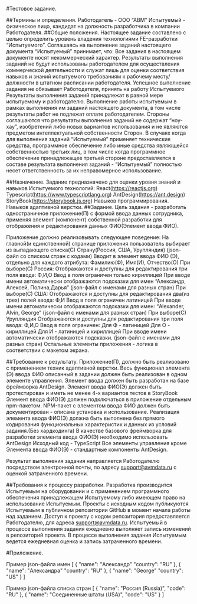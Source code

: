 #Тестовое задание.

##Термины и определения.
Работодатель - ООО “АВМ”
Испытуемый - физическое лицо, кандидат на должность разработчика в компании Работодателя.
##Общие положения.
Настоящее задание составлено с целью определить уровень владения технологиями FE-разработки “Испытуемого”. Соглашаясь на выполнение заданий настоящего документа “Испытуемый” принимает, что:
Все задания в настоящем документе носят некоммерческий характер. 
Результаты выполнения заданий не будут использованы работодателем для осуществления коммерческой деятельности и служат лишь для оценки соответствия навыков и знаний испытуемого требованиям к рабочему месту/должности в штатном расписании работодателя.
Успешное выполнение задания не обязывает Работодателя, принять на работу Испытуемого
Результаты выполнения заданий принадлежат в равной мере испытуемому и работодателю.
Выполнение работы испытуемым в рамках выполнения им заданий настоящего документа, в том числе результаты работ не подлежат оплате работодателем.
Стороны соглашаются что результаты выполнения заданий не содержат “ноу-хау”, изобретений либо новых вариантов использования и не являются предметом интеллектуальной собственности Сторон.
В случаях когда для выполнения заданий “Испытуемый” применяет технические средства, программное обеспечение либо иные средства являющейся собственностью третьих лиц, в том числе когда программное обеспечение принадлежащее третьей стороне предоставляется в составе результата выполнения заданий - “Испытуемый” полностью несет ответственность за их неправомерное использование.

##Назначение.
Задание предназначено для оценки уровня знаний и навыков Испытуемого технологий:
React(https://reactjs.org)
Typescript(https://www.typescriptlang.org)
AntDesign(https://ant.design)
StoryBook(https://storybook.js.org)
Навыков программирования.
Навыков адаптивной верстки.
##Задание.
Цель задания - разработать одностраничное приложение(П) с формой ввода данных сотрудника, применяя элемент (компонент) собственной разработки для отображения и редактирования данных ФИО(Элемент ввода ФИО).


Приложение должно реализовывать следующее поведение:
На главной(и единственной) странице приложения пользователь выбирает из выпадающего списка(С) Страну(Россия, США, Урупляндия)  (json-файл со списком стран с кодами)
Вводит в элемент ввода ФИО (Э), отдельно для каждого атрибута: Фамилию(Ф), Имя(И), Отчество(О)
При выборе(С) Россия:
Отображаются и доступны для редактирования три поля ввода: Ф,И,О
Ввод в поля ограничен только кириллицей
При вводе имени автоматически отображаются подсказки для имен “Александр, Алексей, Полина,Дарья” (json-файл с именами для разных стран)
При выборе(С) США:
Отображаются и доступны для редактирования два(из трех) полей ввода: Ф,И
Ввод в поля ограничен латиницей
При вводе имени автоматически отображаются подсказки для имен: “Alexander, Alvin, George” (json-файл с именами для разных стран)
При выборе(С) Урупляндия
Отображаются и доступны для редактирования три поля ввода: Ф,И,О
Ввод в поля ограничен:
Для Ф - латиницей
Для О - кириллицей
Для И - латиницей и кириллицей
При вводе имени автоматически отображаются подсказки.  (json-файл с именами для разных стран)
Остальные элементы приложения - логика в соответствии с макетом экрана.


##Требование к результату.
Приложение(П), должно быть реализовано с применением техник адаптивной верстки. 
Весь функционал элемента (Э) ввода ФИО описанный в задании должен быть реализован в одном элементе управления. Элемент ввода должен быть разработан на базе фреймворка AntDesign.
Элемент ввода ФИО(Э) должен быть протестирован и иметь не менее 4-х вариантов тестов в StoryBook
Элемент ввода ФИО(Э) должен подключаться в приложение отдельным npm-пакетом. NPM-пакет с элементом ввода ФИО должен быть документирован - описана установка и использование.
Реализация элемента ввода ФИО(Э) должна быть выполнена без прямого кодирования функциональных характеристик и данных из условий задания.(Без хардкодинга)
В качестве базового фреймворка для разработки элемента ввода ФИО(Э) необходимо использовать AntDesign
Исходный код - TypeScript
Все элементы управления кроме Элемента ввода ФИО(Э) - стандартные компоненты AntDesign.

Результат выполнения задания направляется Работодателю посредством электронной почты, по адресу support@avmdata.ru с оценкой затраченного времени.

##Требования к процессу разработки.
Разработка производится Испытуемым на оборудовании и с применением программного обеспечения принадлежащем Испытуемому либо имеющем право на использование Испытуемым.
Проекты с исходным кодом публикуются Испытуемым в публичном репозитории GitHub в момент начала работы над заданием. Доступ к проекту с кодом репозитория предоставляется Работодателю, для адреса support@avmdata.ru.
Испытуемый в процессе выполнения задания ежедневно выполняет запись изменений в репозиторий проекта.
В процессе выполнения задания Испытуемым ведется ежедневная оценка и запись затраченного времени.


#Приложение.

Пример json-файла имен 
[
  {
    "name": "Александр"
    "country": "RU"
  },
  {
    "name": "Александра"
    "country": "RU"
  },
  {
    "name": "George"
    "country": "US"
  }
]


Пример json-файла списка стран
[
  {
    "name": "Россия (Russia)",
    "code": "RU"
  },
  {
    "name": "Соединенные штаты (USA)",
    "code": "US"
  }
]



